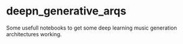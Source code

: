 # deepn_generative_arqs

Some usefull notebooks to get some deep learning music generation architectures working.
